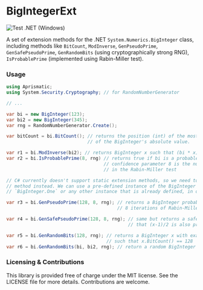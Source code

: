 # BigIntegerExt

![Test .NET (Windows)](https://github.com/aprismatic/bigintegerext/workflows/Test%20.NET%20(Windows)/badge.svg?branch=master)

A set of extension methods for the .NET `System.Numerics.BigInteger` class, including methods like `BitCount`, `ModInverse`, `GenPseudoPrime`, `GenSafePseudoPrime`, `GenRandomBits` (using cryptographically strong RNG), `IsProbablePrime` (implemented using Rabin-Miller test).

### Usage

```csharp
using Aprismatic;
using System.Security.Cryptography; // for RandomNumberGenerator

// ...

var bi = new BigInteger(123);
var bi2 = new BigInteger(345);
var rng = RandomNumberGenerator.Create();

var bitCount = bi.BitCount(); // returns the position (int) of the most significant bit
                              // of the BigInteger's absolute value.

var r1 = bi.ModInverse(bi2); // returns BigInteger x such that (bi * x) % bi2 == 1
var r2 = bi.IsProbablePrime(8, rng) // returns true if bi is a probable prime, false otherwise
                                    // confidence parameter 8 is the number of iterations to use
                                    // in the Rabin-Miller test

// C# currently doesn't support static extension methods, so we need to use the instance
// method instead. We can use a pre-defined instance of the BigInteger class such as
// `BigInteger.One` or any other instance that is already defined, in our case - `bi` or `bi2`

var r3 = bi.GenPseudoPrime(128, 8, rng); // returns a BigInteger probable prime of 128 bits tested with
                                         // 8 iterations of Rabin-Miller test; doesn't change `bi`

var r4 = bi.GenSafePseudoPrime(128, 8, rng); // same but returns a safe prime (i.e., a prime x such
                                             // that (x-1)/2 is also prime)

var r5 = bi.GenRandomBits(128, rng); // returns a BigInteger x with exaxctly 128 random bits, i.e.,
                                     // such that x.BitCount() == 128
var r6 = bi.GenRandomBits(bi, bi2, rng); // return a random BigInteger x such that bi ≤ x < bi2
```

### Licensing & Contributions

This library is provided free of charge under the MIT license. See the LICENSE file for more details. Contributions are welcome.
